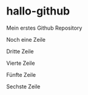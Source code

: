 # hallo-github
Mein erstes Github Repository

Noch eine Zeile

Dritte Zeile

Vierte Zeile

Fünfte Zeile

Sechste Zeile